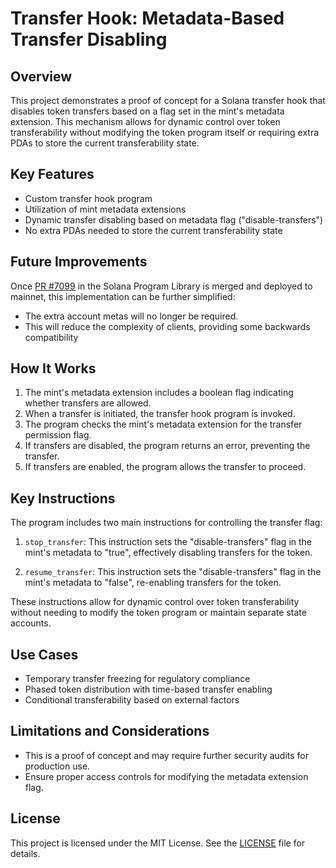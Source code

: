 # Transfer Hook: Metadata-Based Transfer Disabling

## Overview

This project demonstrates a proof of concept for a Solana transfer hook that disables token transfers based on a flag set in the mint's metadata extension. This mechanism allows for dynamic control over token transferability without modifying the token program itself or requiring extra PDAs to store the current transferability state.

## Key Features

- Custom transfer hook program
- Utilization of mint metadata extensions
- Dynamic transfer disabling based on metadata flag ("disable-transfers")
- No extra PDAs needed to store the current transferability state

## Future Improvements

Once [PR #7099](https://github.com/solana-labs/solana-program-library/pull/7099) in the Solana Program Library is merged and deployed to mainnet, this implementation can be further simplified:

- The extra account metas will no longer be required.
- This will reduce the complexity of clients, providing some backwards compatibility



## How It Works

1. The mint's metadata extension includes a boolean flag indicating whether transfers are allowed.
2. When a transfer is initiated, the transfer hook program is invoked.
3. The program checks the mint's metadata extension for the transfer permission flag.
4. If transfers are disabled, the program returns an error, preventing the transfer.
5. If transfers are enabled, the program allows the transfer to proceed.

## Key Instructions

The program includes two main instructions for controlling the transfer flag:

1. `stop_transfer`: This instruction sets the "disable-transfers" flag in the mint's metadata to "true", effectively disabling transfers for the token.

2. `resume_transfer`: This instruction sets the "disable-transfers" flag in the mint's metadata to "false", re-enabling transfers for the token.

These instructions allow for dynamic control over token transferability without needing to modify the token program or maintain separate state accounts.


## Use Cases

- Temporary transfer freezing for regulatory compliance
- Phased token distribution with time-based transfer enabling
- Conditional transferability based on external factors

## Limitations and Considerations

- This is a proof of concept and may require further security audits for production use.
- Ensure proper access controls for modifying the metadata extension flag.


## License

This project is licensed under the MIT License. See the [LICENSE](LICENSE) file for details.

